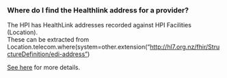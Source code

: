 ### Where do I find the Healthlink address for a provider?

The HPI has HealthLink addresses recorded against HPI Facilities (Location).  
These can be extracted from Location.telecom.where(system=other.extension(“http://hl7.org.nz/fhir/StructureDefinition/edi-address”) 

[See here](faq.html#faq) for more details.

